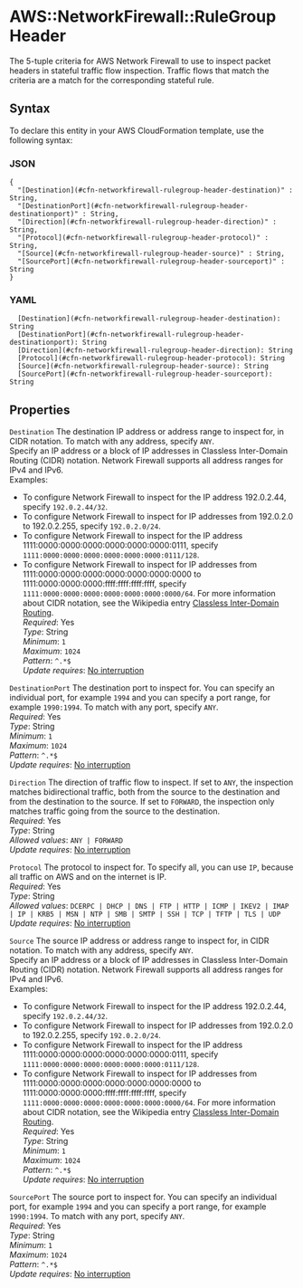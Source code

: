 # AWS::NetworkFirewall::RuleGroup Header<a name="aws-properties-networkfirewall-rulegroup-header"></a>

The 5\-tuple criteria for AWS Network Firewall to use to inspect packet headers in stateful traffic flow inspection\. Traffic flows that match the criteria are a match for the corresponding stateful rule\.

## Syntax<a name="aws-properties-networkfirewall-rulegroup-header-syntax"></a>

To declare this entity in your AWS CloudFormation template, use the following syntax:

### JSON<a name="aws-properties-networkfirewall-rulegroup-header-syntax.json"></a>

```
{
  "[Destination](#cfn-networkfirewall-rulegroup-header-destination)" : String,
  "[DestinationPort](#cfn-networkfirewall-rulegroup-header-destinationport)" : String,
  "[Direction](#cfn-networkfirewall-rulegroup-header-direction)" : String,
  "[Protocol](#cfn-networkfirewall-rulegroup-header-protocol)" : String,
  "[Source](#cfn-networkfirewall-rulegroup-header-source)" : String,
  "[SourcePort](#cfn-networkfirewall-rulegroup-header-sourceport)" : String
}
```

### YAML<a name="aws-properties-networkfirewall-rulegroup-header-syntax.yaml"></a>

```
  [Destination](#cfn-networkfirewall-rulegroup-header-destination): String
  [DestinationPort](#cfn-networkfirewall-rulegroup-header-destinationport): String
  [Direction](#cfn-networkfirewall-rulegroup-header-direction): String
  [Protocol](#cfn-networkfirewall-rulegroup-header-protocol): String
  [Source](#cfn-networkfirewall-rulegroup-header-source): String
  [SourcePort](#cfn-networkfirewall-rulegroup-header-sourceport): String
```

## Properties<a name="aws-properties-networkfirewall-rulegroup-header-properties"></a>

`Destination` <a name="cfn-networkfirewall-rulegroup-header-destination"></a>
The destination IP address or address range to inspect for, in CIDR notation\. To match with any address, specify `ANY`\.  
Specify an IP address or a block of IP addresses in Classless Inter\-Domain Routing \(CIDR\) notation\. Network Firewall supports all address ranges for IPv4 and IPv6\.  
Examples:

- To configure Network Firewall to inspect for the IP address 192\.0\.2\.44, specify `192.0.2.44/32`\.
- To configure Network Firewall to inspect for IP addresses from 192\.0\.2\.0 to 192\.0\.2\.255, specify `192.0.2.0/24`\.
- To configure Network Firewall to inspect for the IP address 1111:0000:0000:0000:0000:0000:0000:0111, specify `1111:0000:0000:0000:0000:0000:0000:0111/128`\.
- To configure Network Firewall to inspect for IP addresses from 1111:0000:0000:0000:0000:0000:0000:0000 to 1111:0000:0000:0000:ffff:ffff:ffff:ffff, specify `1111:0000:0000:0000:0000:0000:0000:0000/64`\.
  For more information about CIDR notation, see the Wikipedia entry [Classless Inter\-Domain Routing](https://en.wikipedia.org/wiki/Classless_Inter-Domain_Routing)\.  
  _Required_: Yes  
  _Type_: String  
  _Minimum_: `1`  
  _Maximum_: `1024`  
  _Pattern_: `^.*$`  
  _Update requires_: [No interruption](https://docs.aws.amazon.com/AWSCloudFormation/latest/UserGuide/using-cfn-updating-stacks-update-behaviors.html#update-no-interrupt)

`DestinationPort` <a name="cfn-networkfirewall-rulegroup-header-destinationport"></a>
The destination port to inspect for\. You can specify an individual port, for example `1994` and you can specify a port range, for example `1990:1994`\. To match with any port, specify `ANY`\.  
_Required_: Yes  
_Type_: String  
_Minimum_: `1`  
_Maximum_: `1024`  
_Pattern_: `^.*$`  
_Update requires_: [No interruption](https://docs.aws.amazon.com/AWSCloudFormation/latest/UserGuide/using-cfn-updating-stacks-update-behaviors.html#update-no-interrupt)

`Direction` <a name="cfn-networkfirewall-rulegroup-header-direction"></a>
The direction of traffic flow to inspect\. If set to `ANY`, the inspection matches bidirectional traffic, both from the source to the destination and from the destination to the source\. If set to `FORWARD`, the inspection only matches traffic going from the source to the destination\.  
_Required_: Yes  
_Type_: String  
_Allowed values_: `ANY | FORWARD`  
_Update requires_: [No interruption](https://docs.aws.amazon.com/AWSCloudFormation/latest/UserGuide/using-cfn-updating-stacks-update-behaviors.html#update-no-interrupt)

`Protocol` <a name="cfn-networkfirewall-rulegroup-header-protocol"></a>
The protocol to inspect for\. To specify all, you can use `IP`, because all traffic on AWS and on the internet is IP\.  
_Required_: Yes  
_Type_: String  
_Allowed values_: `DCERPC | DHCP | DNS | FTP | HTTP | ICMP | IKEV2 | IMAP | IP | KRB5 | MSN | NTP | SMB | SMTP | SSH | TCP | TFTP | TLS | UDP`  
_Update requires_: [No interruption](https://docs.aws.amazon.com/AWSCloudFormation/latest/UserGuide/using-cfn-updating-stacks-update-behaviors.html#update-no-interrupt)

`Source` <a name="cfn-networkfirewall-rulegroup-header-source"></a>
The source IP address or address range to inspect for, in CIDR notation\. To match with any address, specify `ANY`\.  
Specify an IP address or a block of IP addresses in Classless Inter\-Domain Routing \(CIDR\) notation\. Network Firewall supports all address ranges for IPv4 and IPv6\.  
Examples:

- To configure Network Firewall to inspect for the IP address 192\.0\.2\.44, specify `192.0.2.44/32`\.
- To configure Network Firewall to inspect for IP addresses from 192\.0\.2\.0 to 192\.0\.2\.255, specify `192.0.2.0/24`\.
- To configure Network Firewall to inspect for the IP address 1111:0000:0000:0000:0000:0000:0000:0111, specify `1111:0000:0000:0000:0000:0000:0000:0111/128`\.
- To configure Network Firewall to inspect for IP addresses from 1111:0000:0000:0000:0000:0000:0000:0000 to 1111:0000:0000:0000:ffff:ffff:ffff:ffff, specify `1111:0000:0000:0000:0000:0000:0000:0000/64`\.
  For more information about CIDR notation, see the Wikipedia entry [Classless Inter\-Domain Routing](https://en.wikipedia.org/wiki/Classless_Inter-Domain_Routing)\.  
  _Required_: Yes  
  _Type_: String  
  _Minimum_: `1`  
  _Maximum_: `1024`  
  _Pattern_: `^.*$`  
  _Update requires_: [No interruption](https://docs.aws.amazon.com/AWSCloudFormation/latest/UserGuide/using-cfn-updating-stacks-update-behaviors.html#update-no-interrupt)

`SourcePort` <a name="cfn-networkfirewall-rulegroup-header-sourceport"></a>
The source port to inspect for\. You can specify an individual port, for example `1994` and you can specify a port range, for example `1990:1994`\. To match with any port, specify `ANY`\.  
_Required_: Yes  
_Type_: String  
_Minimum_: `1`  
_Maximum_: `1024`  
_Pattern_: `^.*$`  
_Update requires_: [No interruption](https://docs.aws.amazon.com/AWSCloudFormation/latest/UserGuide/using-cfn-updating-stacks-update-behaviors.html#update-no-interrupt)
